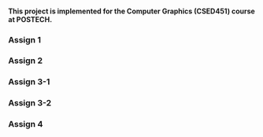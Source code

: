#### This project is implemented for the Computer Graphics (CSED451) course at POSTECH.

### Assign 1
### Assign 2
### Assign 3-1
### Assign 3-2
### Assign 4
